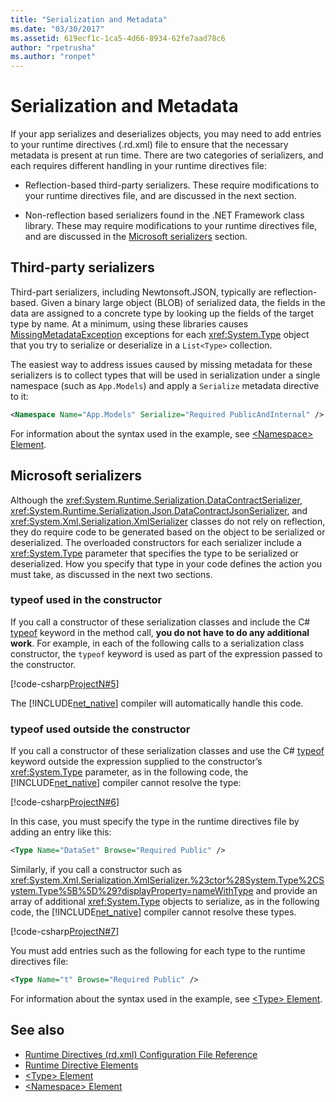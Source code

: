 ```yaml
---
title: "Serialization and Metadata"
ms.date: "03/30/2017"
ms.assetid: 619ecf1c-1ca5-4d66-8934-62fe7aad78c6
author: "rpetrusha"
ms.author: "ronpet"
---
```

# Serialization and Metadata
If your app serializes and deserializes objects, you may need to add entries to your runtime directives (.rd.xml) file to ensure that the necessary metadata is present at run time. There are two categories of serializers, and each requires different handling in your runtime directives file:  
  
-   Reflection-based third-party serializers. These require modifications to your runtime directives file, and are discussed in the next section.  
  
-   Non-reflection based serializers found in the .NET Framework class library. These may require modifications to your runtime directives file, and are discussed in the [Microsoft serializers](#Microsoft) section.  
  
<a name="ThirdParty"></a>   
## Third-party serializers  
 Third-part serializers, including Newtonsoft.JSON, typically are reflection-based. Given a binary large object (BLOB) of serialized data, the fields in the data are assigned to a concrete type by looking up the fields of the target type by name. At a minimum, using these libraries causes [MissingMetadataException](../../../docs/framework/net-native/missingmetadataexception-class-net-native.md) exceptions for each <xref:System.Type> object that you try to serialize or deserialize in a `List<Type>` collection.  
  
 The easiest way to address issues caused by missing metadata for these serializers is to collect types that will be used in serialization under a single namespace (such as `App.Models`) and apply a `Serialize` metadata directive to it:  
  
```xml  
<Namespace Name="App.Models" Serialize="Required PublicAndInternal" />  
```  
  
 For information about the syntax used in the example, see [\<Namespace> Element](../../../docs/framework/net-native/namespace-element-net-native.md).  
  
<a name="Microsoft"></a>   
## Microsoft serializers  
 Although the <xref:System.Runtime.Serialization.DataContractSerializer>, <xref:System.Runtime.Serialization.Json.DataContractJsonSerializer>, and <xref:System.Xml.Serialization.XmlSerializer> classes do not rely on reflection, they do require code to be generated based on the object to be serialized or deserialized. The overloaded constructors for each serializer include a <xref:System.Type> parameter that specifies the type to be serialized or deserialized. How you specify that type in your code defines the action you must take, as discussed in the next two sections.  
  
### typeof used in the constructor  
 If you call a constructor of these serialization classes and include the C# [typeof](~/docs/csharp/language-reference/keywords/typeof.md) keyword in the method call, **you do not have to do any additional work**. For example, in each of the following calls to a serialization class constructor, the `typeof` keyword is used as part of the expression passed to the constructor.  
  
 [!code-csharp[ProjectN#5](../../../samples/snippets/csharp/VS_Snippets_CLR/projectn/cs/serialize1.cs#5)]  
  
 The [!INCLUDE[net_native](../../../includes/net-native-md.md)] compiler will automatically handle this code.  
  
### typeof used outside the constructor  
 If you call a constructor of these serialization classes and use the C# [typeof](~/docs/csharp/language-reference/keywords/typeof.md) keyword outside the expression supplied to the constructor’s <xref:System.Type> parameter, as in the following code, the [!INCLUDE[net_native](../../../includes/net-native-md.md)] compiler cannot resolve the type:  
  
 [!code-csharp[ProjectN#6](../../../samples/snippets/csharp/VS_Snippets_CLR/projectn/cs/serialize1.cs#6)]  
  
 In this case, you must specify the type in the runtime directives file by adding an entry like this:  
  
```xml  
<Type Name="DataSet" Browse="Required Public" />  
```  
  
 Similarly, if you call a constructor such as <xref:System.Xml.Serialization.XmlSerializer.%23ctor%28System.Type%2CSystem.Type%5B%5D%29?displayProperty=nameWithType> and provide an array of additional <xref:System.Type> objects to serialize, as in the following code, the [!INCLUDE[net_native](../../../includes/net-native-md.md)] compiler cannot resolve these types.  
  
 [!code-csharp[ProjectN#7](../../../samples/snippets/csharp/VS_Snippets_CLR/projectn/cs/serialize1.cs#7)]  
  
 You must add entries such as the following for each type to the runtime directives file:  
  
```xml  
<Type Name="t" Browse="Required Public" />  
```  
  
 For information about the syntax used in the example, see [\<Type> Element](../../../docs/framework/net-native/type-element-net-native.md).  
  
## See also
- [Runtime Directives (rd.xml) Configuration File Reference](../../../docs/framework/net-native/runtime-directives-rd-xml-configuration-file-reference.md)
- [Runtime Directive Elements](../../../docs/framework/net-native/runtime-directive-elements.md)
- [\<Type> Element](../../../docs/framework/net-native/type-element-net-native.md)
- [\<Namespace> Element](../../../docs/framework/net-native/namespace-element-net-native.md)
